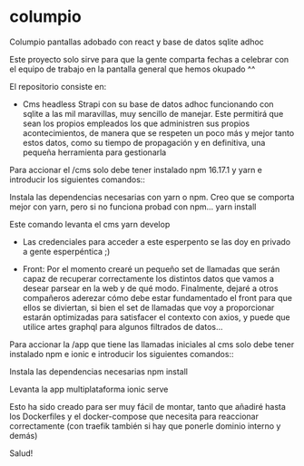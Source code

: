 # columpio
Columpio pantallas adobado con react y base de datos sqlite adhoc

Este proyecto solo sirve para que la gente comparta fechas a celebrar con el equipo de trabajo en la pantalla general que hemos okupado ^^

El repositorio consiste en:

- Cms headless Strapi con su base de datos adhoc funcionando con sqlite a las mil maravillas, muy sencillo de manejar. Este permitirá que sean los propios empleados los que administren sus propios acontecimientos, de manera que se respeten un poco más y mejor tanto estos datos, como su tiempo de propagación y en definitiva, una pequeña herramienta para gestionarla

Para accionar el /cms solo debe tener instalado npm 16.17.1 y yarn e introducir los siguientes comandos::

Instala las dependencias necesarias con yarn o npm. Creo que se comporta mejor con yarn, pero si no funciona probad con npm...
yarn install

Este comando levanta el cms
yarn develop

* Las credenciales para acceder a este esperpento se las doy en privado a gente esperpéntica ;)

- Front: Por el momento crearé un pequeño set de llamadas que serán capaz de recuperar correctamente los distintos datos que vamos a desear parsear en la web y de qué modo. Finalmente, dejaré a otros compañeros aderezar cómo debe estar fundamentado el front para que ellos se diviertan, si bien el set de llamadas que voy a proporcionar estarán optimizadas para satisfacer el contexto con axios, y puede que utilice artes graphql para algunos filtrados de datos...

Para accionar la /app que tiene las llamadas iniciales al cms solo debe tener instalado npm e ionic e introducir los siguientes comandos::

Instala las dependencias necesarias
npm install

Levanta la app multiplataforma
ionic serve


Esto ha sido creado para ser muy fácil de montar, tanto que añadiré hasta los Dockerfiles y el docker-compose que necesita para reaccionar correctamente (con traefik también si hay que ponerle dominio interno y demás)

Salud!
